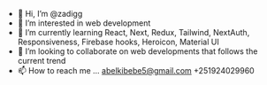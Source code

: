 
- 👋 Hi, I’m @zadigg
- 👀 I’m interested in web development
- 🌱 I’m currently learning React, Next, Redux, Tailwind, NextAuth, Responsiveness, Firebase hooks, Heroicon, Material UI
- 💞️ I’m looking to collaborate on web developments that follows the current trend
- 📫 How to reach me ... 
      abelkibebe5@gmail.com 
      +251924029960

<!---
zadigg/zadigg is a ✨ special ✨ repository because its `README.md` (this file) appears on your GitHub profile.
You can click the Preview link to take a look at your changes.
--->
